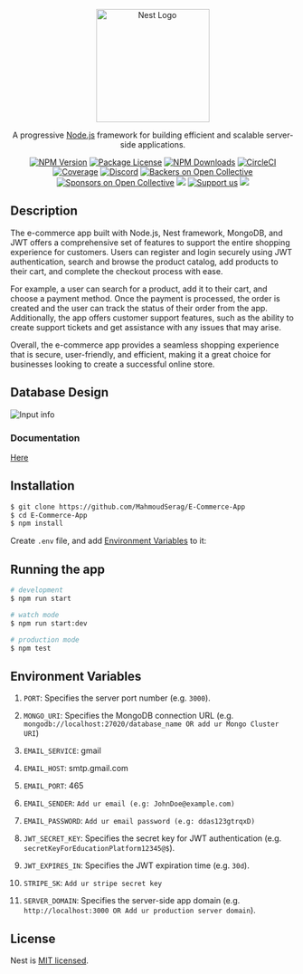 <p align="center">
  <a href="http://nestjs.com/" target="blank"><img src="https://nestjs.com/img/logo-small.svg" width="200" alt="Nest Logo" /></a>
</p>

[circleci-image]: https://img.shields.io/circleci/build/github/nestjs/nest/master?token=abc123def456
[circleci-url]: https://circleci.com/gh/nestjs/nest

  <p align="center">A progressive <a href="http://nodejs.org" target="_blank">Node.js</a> framework for building efficient and scalable server-side applications.</p>
    <p align="center">
<a href="https://www.npmjs.com/~nestjscore" target="_blank"><img src="https://img.shields.io/npm/v/@nestjs/core.svg" alt="NPM Version" /></a>
<a href="https://www.npmjs.com/~nestjscore" target="_blank"><img src="https://img.shields.io/npm/l/@nestjs/core.svg" alt="Package License" /></a>
<a href="https://www.npmjs.com/~nestjscore" target="_blank"><img src="https://img.shields.io/npm/dm/@nestjs/common.svg" alt="NPM Downloads" /></a>
<a href="https://circleci.com/gh/nestjs/nest" target="_blank"><img src="https://img.shields.io/circleci/build/github/nestjs/nest/master" alt="CircleCI" /></a>
<a href="https://coveralls.io/github/nestjs/nest?branch=master" target="_blank"><img src="https://coveralls.io/repos/github/nestjs/nest/badge.svg?branch=master#9" alt="Coverage" /></a>
<a href="https://discord.gg/G7Qnnhy" target="_blank"><img src="https://img.shields.io/badge/discord-online-brightgreen.svg" alt="Discord"/></a>
<a href="https://opencollective.com/nest#backer" target="_blank"><img src="https://opencollective.com/nest/backers/badge.svg" alt="Backers on Open Collective" /></a>
<a href="https://opencollective.com/nest#sponsor" target="_blank"><img src="https://opencollective.com/nest/sponsors/badge.svg" alt="Sponsors on Open Collective" /></a>
  <a href="https://paypal.me/kamilmysliwiec" target="_blank"><img src="https://img.shields.io/badge/Donate-PayPal-ff3f59.svg"/></a>
    <a href="https://opencollective.com/nest#sponsor"  target="_blank"><img src="https://img.shields.io/badge/Support%20us-Open%20Collective-41B883.svg" alt="Support us"></a>
  <a href="https://twitter.com/nestframework" target="_blank"><img src="https://img.shields.io/twitter/follow/nestframework.svg?style=social&label=Follow"></a>
</p>
  <!--[![Backers on Open Collective](https://opencollective.com/nest/backers/badge.svg)](https://opencollective.com/nest#backer)
  [![Sponsors on Open Collective](https://opencollective.com/nest/sponsors/badge.svg)](https://opencollective.com/nest#sponsor)-->

## Description

The e-commerce app built with Node.js, Nest framework, MongoDB, and JWT offers a comprehensive set of features to support the entire shopping experience for customers. Users can register and login securely using JWT authentication, search and browse the product catalog, add products to their cart, and complete the checkout process with ease.

For example, a user can search for a product, add it to their cart, and choose a payment method. Once the payment is processed, the order is created and the user can track the status of their order from the app. Additionally, the app offers customer support features, such as the ability to create support tickets and get assistance with any issues that may arise.

Overall, the e-commerce app provides a seamless shopping experience that is secure, user-friendly, and efficient, making it a great choice for businesses looking to create a successful online store.

## Database Design

![Input info](https://cdn.discordapp.com/attachments/978298076039098478/1103094446897233960/Database_diagram.png)

### Documentation

[Here](https://e-commerce-app-production-b6a7.up.railway.app/api/docs)

## Installation

```bash
$ git clone https://github.com/MahmoudSerag/E-Commerce-App
$ cd E-Commerce-App
$ npm install
```
Create `.env` file, and add [Environment Variables](#environment-variables) to it:

## Running the app

```bash
# development
$ npm run start

# watch mode
$ npm run start:dev

# production mode
$ npm test
```

## Environment Variables

1. `PORT`:  Specifies the server port number (e.g. `3000`).

2. `MONGO_URI`: Specifies the MongoDB connection URL (e.g. `mongodb://localhost:27020/database_name OR add ur Mongo Cluster URI`)

3. `EMAIL_SERVICE`: gmail

4. `EMAIL_HOST`: smtp.gmail.com

5. `EMAIL_PORT`: 465

6. `EMAIL_SENDER`: `Add ur email (e.g: JohnDoe@example.com)`

7. `EMAIL_PASSWORD`: `Add ur email password (e.g: ddas123gtrqxD)`

8. `JWT_SECRET_KEY`: Specifies the secret key for JWT authentication (e.g. `secretKeyForEducationPlatform12345@$`).

9. `JWT_EXPIRES_IN`: Specifies the JWT expiration time (e.g. `30d`).
10. `STRIPE_SK`: `Add ur stripe secret key`
11. `SERVER_DOMAIN`: Specifies the server-side app domain (e.g. `http://localhost:3000 OR Add ur production server domain`).

## License

Nest is [MIT licensed](LICENSE).
